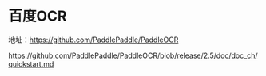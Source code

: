 # 百度OCR

地址：https://github.com/PaddlePaddle/PaddleOCR

https://github.com/PaddlePaddle/PaddleOCR/blob/release/2.5/doc/doc_ch/quickstart.md